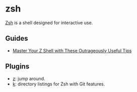 # zsh

[Zsh](http://www.zsh.org/) is a shell designed for interactive use.

## Guides

- [Master Your Z Shell with These Outrageously Useful
  Tips](http://reasoniamhere.com/2014/01/11/outrageously-useful-tips-to-master-your-z-shell/)

## Plugins

- [z](https://github.com/rupa/z): jump around.
- [k](https://github.com/rimraf/k): directory listings for Zsh with Git
  features.

